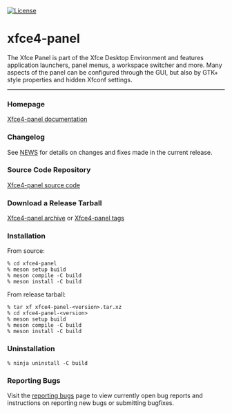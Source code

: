 [![License](https://img.shields.io/badge/License-GPL%20v2-blue.svg)](https://gitlab.xfce.org/xfce/xfce4-panel/-/blob/master/COPYING)

# xfce4-panel


The Xfce Panel is part of the Xfce Desktop Environment and features 
application launchers, panel menus, a workspace switcher and more. Many 
aspects of the panel can be configured through the GUI, but also by GTK+ 
style properties and hidden Xfconf settings.

----

### Homepage

[Xfce4-panel documentation](https://docs.xfce.org/xfce/xfce4-panel/start)

### Changelog

See [NEWS](https://gitlab.xfce.org/xfce/xfce4-panel/-/blob/master/NEWS) for details on changes and fixes made in the current release.

### Source Code Repository

[Xfce4-panel source code](https://gitlab.xfce.org/xfce/xfce4-panel)

### Download a Release Tarball

[Xfce4-panel archive](https://archive.xfce.org/src/xfce/xfce4-panel)
    or
[Xfce4-panel tags](https://gitlab.xfce.org/xfce/xfce4-panel/-/tags)

### Installation

From source: 

    % cd xfce4-panel
    % meson setup build
    % meson compile -C build
    % meson install -C build

From release tarball:

    % tar xf xfce4-panel-<version>.tar.xz
    % cd xfce4-panel-<version>
    % meson setup build
    % meson compile -C build
    % meson install -C build

### Uninstallation

    % ninja uninstall -C build

### Reporting Bugs

Visit the [reporting bugs](https://docs.xfce.org/xfce/xfce4-panel/bugs) page to view currently open bug reports and instructions on reporting new bugs or submitting bugfixes.

